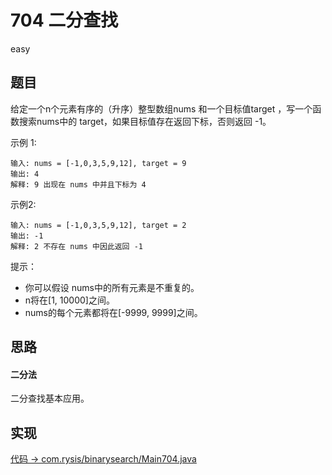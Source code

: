 # 704 二分查找

easy

## 题目

给定一个n个元素有序的（升序）整型数组nums 和一个目标值target ，写一个函数搜索nums中的 target，如果目标值存在返回下标，否则返回 -1。

示例 1:
```
输入: nums = [-1,0,3,5,9,12], target = 9
输出: 4
解释: 9 出现在 nums 中并且下标为 4
```
示例2:
```
输入: nums = [-1,0,3,5,9,12], target = 2
输出: -1
解释: 2 不存在 nums 中因此返回 -1
```

提示：

- 你可以假设 nums中的所有元素是不重复的。
- n将在[1, 10000]之间。
- nums的每个元素都将在[-9999, 9999]之间。

## 思路

#### 二分法

二分查找基本应用。

## 实现

[代码 -> com.rysis/binarysearch/Main704.java](../../src/com/rysis/binarysearch/Main704.java)